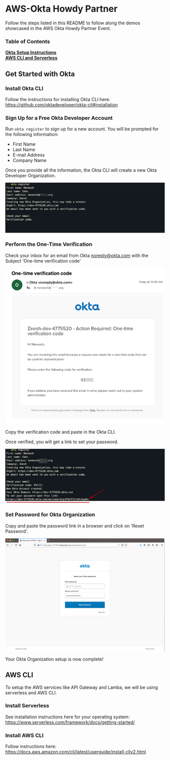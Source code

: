# AWS-Okta Howdy Partner

Follow the steps listed in this README to follow along the demos showcased in the AWS Okta Howdy Partner Event.

### Table of Contents
**[Okta Setup Instructions](#get-started-with-okta)**<br>
**[AWS CLI and Serverless](#aws-cli)**<br>

## Get Started with Okta

### Install Okta CLI

Follow the instructions for installing Okta CLI here: https://github.com/oktadeveloper/okta-cli#installation

### Sign Up for a Free Okta Developer Account

Run `okta register` to sign up for a new account. You will be prompted for the following information:
 - First Name
 - Last Name
 - E-mail Address
 - Company Name

 Once you provide all the information, the Okta CLI will create a new Okta Developer Organization.

![Okta-CLI Register](/images/okta-cli-register.png)

### Perform the One-Time Verification

Check your inbox for an email from Okta <noreply@okta.com> with the Subject 'One-time verification code'

![One-Time Verification E-mail](/images/email-one-time-verification-code.png)

Copy the verification code and paste in the Okta CLI. 

Once verified, you will get a link to set your password.

![Okta-CLI Verify](/images/okta-cli-complete.png)

### Set Password for Okta Organization

Copy and paste the password link in a browser and click on 'Reset Password'.

![Set Okta Account Password](/images/okta-set-password.png)

Your Okta Organization setup is now complete!


## AWS CLI

To setup the AWS services like API Gateway and Lamba, we will be using serverless and AWS CLI.

### Install Serverless

See installation instructions here for your operating system: <https://www.serverless.com/framework/docs/getting-started/>

### Install AWS CLI

Follow instructions here: <https://docs.aws.amazon.com/cli/latest/userguide/install-cliv2.html>









